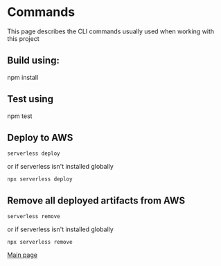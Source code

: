 # Commands
This page describes the CLI commands usually used when working with this project

## Build using:
npm install

## Test using
npm test

## Deploy to AWS
```
serverless deploy
```

or if serverless isn't installed globally
```
npx serverless deploy
```

## Remove all deployed artifacts from AWS
```
serverless remove
```
or if serverless isn't installed globally
```
npx serverless remove
```

[Main page](../README.md)